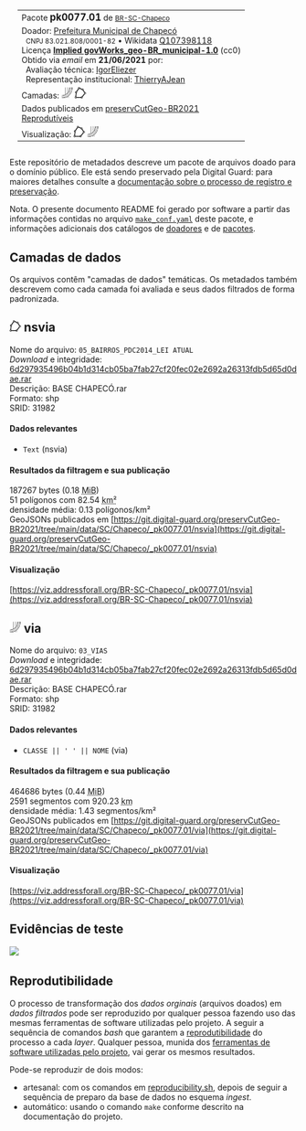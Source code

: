 <aside>
<table align="right" style="padding: 1em">
<tr><td>Pacote <big><b>pk0077.01</b></big> de <small><a target="_afacodes" title="Jurisdição" href="https://afa.codes/BR-SC-Chapeco">BR-SC-Chapeco</a></small>
</td></tr>
<tr><td>
Doador: <a rel="external" target="_doador" href="https://www.chapeco.sc.gov.br/">Prefeitura Municipal de Chapecó</a>
<br/>&nbsp; <small>CNPJ 83.021.808/0001-82</small> • Wikidata <a rel="external" target="_doador" title="link descritor Wikidata do doador" href="https://www.wikidata.org/wiki/Q107398118">Q107398118</a></small><br/>
Licença <a rel="external" target="_doador" href="https://git.digital-guard.org/licenses/blob/master/reports/implied-govWorks_geo-BR_municipal-v1.md"><b>Implied govWorks_geo-BR_municipal-1.0</b></a> (cc0)<br/>
Obtido via <i>email</i> em <b>21/06/2021</b> por:
<br/>&nbsp; Avaliação técnica: <a rel="external" target="_gitPerson" title="usuário Git" href="https://github.com/IgorEliezer">IgorEliezer</a>
<br/>&nbsp; Representação institucional: <a rel="external" target="_gitPerson" title="usuário Git" href="https://github.com/ThierryAJean">ThierryAJean</a><br/>
</td></tr>
<tr><td>Camadas: <a title="via" href="#-via"><img src="https://raw.githubusercontent.com/digital-guard/preserv/main/docs/assets/layerIcon-via.png" alt="via" width="20"/></a> <a title="nsvia" href="#-nsvia"><img src="https://raw.githubusercontent.com/digital-guard/preserv/main/docs/assets/layerIcon-nsvia.png" alt="nsvia" width="20"/></a> </td></tr>
<tr><td>Dados publicados em <a href="https://git.digital-guard.org/preservCutGeo-BR2021/tree/main/data/SC/Chapeco/_pk0077.01">preservCutGeo-BR2021</a><br/><a href="#reprodutibilidade">Reprodutíveis</a></td></tr>
<tr><td>Visualização: <a title="nsvia" href="https://viz.addressforall.org/BR-SC-Chapeco/_pk0077.01/nsvia"><img src="https://raw.githubusercontent.com/digital-guard/preserv/main/docs/assets/layerIcon-nsvia.png" alt="nsvia" width="20"/></a> <a title="via" href="https://viz.addressforall.org/BR-SC-Chapeco/_pk0077.01/via"><img src="https://raw.githubusercontent.com/digital-guard/preserv/main/docs/assets/layerIcon-via.png" alt="via" width="20"/></a> </td></tr>
</table>
</aside>

<section>

Este repositório de metadados descreve um pacote de arquivos doado para o domínio público. Ele está sendo preservado pela Digital Guard: para maiores detalhes consulte a [documentação sobre o processo de registro e preservação](https://wiki.addressforall.org/doc/Documentação_Digital-guard).

Nota. O presente documento README foi gerado por software a partir das informações contidas no arquivo [`make_conf.yaml`](https://git.digital-guard.org/preserv-BR/blob/main/data/SC/Chapeco/_pk0077.01/make_conf.yaml) deste pacote, e informações adicionais dos catálogos de [doadores](https://git.digital-guard.org/preserv-BR/blob/main/data/donor.csv) e de [pacotes](https://git.digital-guard.org/preserv-BR/blob/main/data/donatedPack.csv).

# Camadas de dados

Os arquivos contêm "camadas de dados" temáticas. Os metadados também descrevem como cada camada foi avaliada e seus dados filtrados de forma padronizada.

## <img src="https://raw.githubusercontent.com/digital-guard/preserv/main/docs/assets/layerIcon-nsvia.png" alt="nsvia" width="20"/> nsvia

Nome do arquivo: `05_BAIRROS_PDC2014_LEI ATUAL`<br/>*Download* e integridade: [6d297935496b04b1d314cb05ba7fab27cf20fec02e2692a26313fdb5d65d0dae.rar](https://dl.digital-guard.org/6d297935496b04b1d314cb05ba7fab27cf20fec02e2692a26313fdb5d65d0dae.rar)<br/>Descrição: BASE CHAPECÓ.rar<br/>Formato: shp<br/>SRID: 31982

#### Dados relevantes
* `Text` (nsvia)

#### Resultados da filtragem e sua publicação
187267 bytes (0.18 <abbr title="mebibyte">MiB</abbr>)<br/>51 polígonos com 82.54 <abbr title="quilômetros quadrados">km²</abbr><br/>densidade média: 0.13 polígonos/km²<br/>GeoJSONs publicados em [https://git.digital-guard.org/preservCutGeo-BR2021/tree/main/data/SC/Chapeco/_pk0077.01/nsvia](https://git.digital-guard.org/preservCutGeo-BR2021/tree/main/data/SC/Chapeco/_pk0077.01/nsvia)

#### Visualização
[https://viz.addressforall.org/BR-SC-Chapeco/_pk0077.01/nsvia](https://viz.addressforall.org/BR-SC-Chapeco/_pk0077.01/nsvia)
## <img src="https://raw.githubusercontent.com/digital-guard/preserv/main/docs/assets/layerIcon-via.png" alt="via" width="20"/> via

Nome do arquivo: `03_VIAS`<br/>*Download* e integridade: [6d297935496b04b1d314cb05ba7fab27cf20fec02e2692a26313fdb5d65d0dae.rar](https://dl.digital-guard.org/6d297935496b04b1d314cb05ba7fab27cf20fec02e2692a26313fdb5d65d0dae.rar)<br/>Descrição: BASE CHAPECÓ.rar<br/>Formato: shp<br/>SRID: 31982

#### Dados relevantes
* `CLASSE || ' ' || NOME` (via)

#### Resultados da filtragem e sua publicação
464686 bytes (0.44 <abbr title="mebibyte">MiB</abbr>)<br/>2591 segmentos com 920.23 <abbr title="quilômetros">km</abbr><br/>densidade média: 1.43 segmentos/km²<br/>GeoJSONs publicados em [https://git.digital-guard.org/preservCutGeo-BR2021/tree/main/data/SC/Chapeco/_pk0077.01/via](https://git.digital-guard.org/preservCutGeo-BR2021/tree/main/data/SC/Chapeco/_pk0077.01/via)

#### Visualização
[https://viz.addressforall.org/BR-SC-Chapeco/_pk0077.01/via](https://viz.addressforall.org/BR-SC-Chapeco/_pk0077.01/via)

# Evidências de teste
<img src="qgis.png" width="400"/>

</section>
<section>

# Reprodutibilidade

O processo de transformação dos *dados orginais* (arquivos doados) em *dados filtrados* pode ser reproduzido por qualquer pessoa fazendo uso das mesmas ferramentas de software utilizadas pelo projeto. A seguir a sequência de comandos *bash* que garantem a [reprodutibilidade](https://en.wikipedia.org/wiki/Reproducibility) do processo a cada *layer*. Qualquer pessoa, munida dos [ferramentas de software utilizadas pelo projeto](https://git.AddressForAll.org/suporte/blob/master/docs/pt/infra.md#ambientes-e-ferramentas-de-uso-geral), vai gerar os mesmos resultados.

Pode-se reproduzir de dois modos:
* artesanal: com os comandos em [reproducibility.sh](https://git.digital-guard.org/preserv-BR/blob/main/data/SC/Chapeco/_pk0077.01/reproducibility.sh), depois de seguir a sequência de preparo da base de dados no esquema *ingest*.
* automático: usando o comando `make` conforme descrito na documentação do projeto.

</section>

